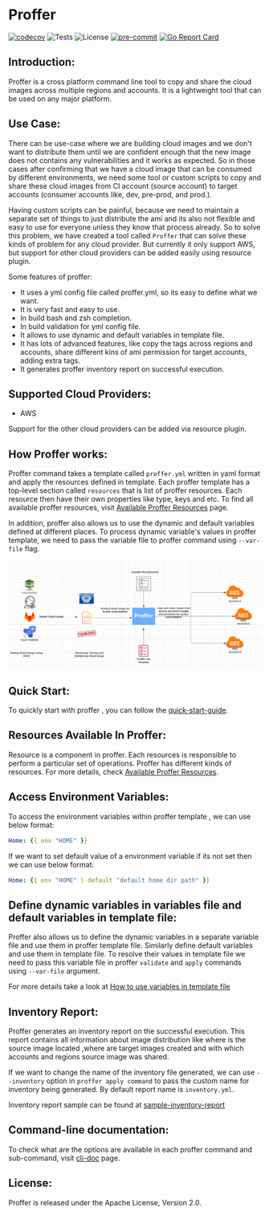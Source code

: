 # Proffer

[![codecov](https://codecov.io/gh/mohit-kumar-sharma/proffer/branch/master/graph/badge.svg?token=YFU0AS3HEJ)](https://codecov.io/gh/mohit-kumar-sharma/proffer)
![Tests](https://github.com/mohit-kumar-sharma/proffer/workflows/Tests/badge.svg)
![License](https://img.shields.io/badge/license-Apache--2.0-brightgreen.svg)
[![pre-commit](https://img.shields.io/badge/pre--commit-enabled-brightgreen?logo=pre-commit&logoColor=white)](https://github.com/pre-commit/pre-commit)
[![Go Report Card](https://goreportcard.com/badge/github.com/mohit-kumar-sharma/proffer)](https://goreportcard.com/report/github.com/mohit-kumar-sharma/proffer)

## Introduction:

Proffer is a cross platform command line tool to copy and share the cloud images across multiple regions and accounts. It is a lightweight tool that can be used on any major platform.

## Use Case:

There can be use-case where we are building cloud images and we don't want to distribute them until we are confident enough that the new image does not contains any vulnerabilities and it works as expected. So in those cases after confirming that we have a cloud image that can be consumed by different environments, we need some tool or custom scripts to copy and share these cloud images from CI account (source account) to target accounts (consumer accounts like, dev, pre-prod, and prod.).

Having custom scripts can be painful, because we need to maintain a separate set of things to just distribute the ami and its also not flexible and easy to use for everyone unless they know that process already. So to solve this problem, we have created a tool called `Proffer` that can solve these kinds of problem for any cloud provider. But currently it only support AWS, but support for other cloud providers can be added easily using resource plugin.

Some features of proffer:

* It uses a yml config file called proffer.yml, so its easy to define what we want.
* It is very fast and easy to use.
* In build bash and zsh completion.
* In build validation for yml config file.
* It allows to use dynamic and default variables in template file.
* It has lots of advanced features, like copy the tags across regions and accounts, share different kins of ami permission for target accounts, adding extra tags.
* It generates proffer inventory report on successful execution.

## Supported Cloud Providers:

* AWS

Support for the other cloud providers can be added via resource plugin.

## How Proffer works:

Proffer command takes a template called `proffer.yml` written in yaml format and apply the resources defined in template. Each proffer template has a top-level section called `resources` that is list of proffer resources.
Each resource then have their own properties like type, keys and etc. To find all available proffer resources, visit [Available Proffer Resources](resources/README.md) page.

In addition, proffer also allows us to use the dynamic and default variables defined at different places. To process dynamic variable's values in proffer template, we need to pass the variable file to proffer command using `--var-file` flag.

![](images/proffer-workflow.png)

## Quick Start:

To quickly start with proffer , you can follow the [quick-start-guide](quickstart-guide/main.md).

## Resources Available In Proffer:

Resource is a component in proffer. Each resources is responsible to perform a particular set of operations. Proffer has different kinds of resources. For more details, check [Available Proffer Resources](resources/README.md).

## Access Environment Variables:

To access the environment variables within proffer template , we can use below format:

``` Yaml
Home: {{ env "HOME" }}
```

If we want to set default value of a environment variable if its not set then we can use below format:

``` Yaml
Home: {{ env "HOME" | default "default home dir path" }}
```

## Define dynamic variables in variables file and default variables in template file:

Proffer also allows us to define the dynamic variables in a separate variable file and use them in proffer
template file. Similarly define default variables and use them in template file. To resolve their values in template file we need to pass this variable file in proffer `validate` and `apply` commands using `--var-file` argument.

For more details take a look at [How to use variables in template file](quickstart-guide/variables/main.md)

## Inventory Report:

Proffer generates an inventory report on the successful execution. This report contains all information about image
distribution like where is the source image located ,where are target images created and with which accounts and regions source image was shared.

If we want to change the name of the inventory file generated, we can use `--inventory` option in `proffer apply command` to pass the custom name for inventory being generated. By default report name is `inventory.yml`.

Inventory report sample can be found at [sample-inventory-report](output-samples/inventory.yml)

## Command-line documentation:

To check what are the options are available in each proffer command and sub-command, visit [cli-doc](doc/proffer.md) page.

## License:

Proffer is released under the Apache License, Version 2.0.
